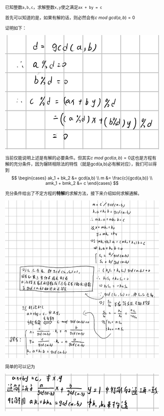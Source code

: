 



已知整数`a,b,c`，求解整数`x,y`使之满足`ax + by = c`



首先可以知道的是，如果有解的话，则必然会有$c\ mod\ gcd(a,b) = 0$

证明如下：

![image-20230507150119917](img/image-20230507150119917.png)

当前仅能说明上述是有解的必要条件。但其实$c\ mod\ gcd(a,b) = 0$​这也是方程有解的充分条件，因为辗转相除法的特性（就是gcd(a,b)必有解对应），我们可以得到 
$$
\begin{cases}
ak_1 + bk_2 &= gcd(a,b) \\
m &= \frac{c}{gcd(a,b)} \\ 
amk_1 + bmk_2 &= c
\end{cases}
$$



充分条件给出了不定方程的**特解**的求解方法，接下来介绍如何求解通解。

![image-20230507154025992](img/image-20230507154025992.png)



简单的可以记为

![image-20230711093516841](img/image-20230711093516841.png)

